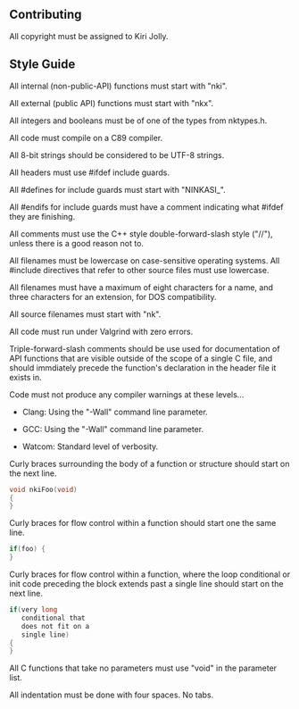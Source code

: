 Contributing
------------

All copyright must be assigned to Kiri Jolly.

Style Guide
-----------

All internal (non-public-API) functions must start with "nki".

All external (public API) functions must start with "nkx".

All integers and booleans must be of one of the types from nktypes.h.

All code must compile on a C89 compiler.

All 8-bit strings should be considered to be UTF-8 strings.

All headers must use #ifdef include guards.

All #defines for include guards must start with "NINKASI_".

All #endifs for include guards must have a comment indicating what
#ifdef they are finishing.

All comments must use the C++ style double-forward-slash style ("//"),
unless there is a good reason not to.

All filenames must be lowercase on case-sensitive operating systems.
All #include directives that refer to other source files must use
lowercase.

All filenames must have a maximum of eight characters for a name, and
three characters for an extension, for DOS compatibility.

All source filenames must start with "nk".

All code must run under Valgrind with zero errors.

Triple-forward-slash comments should be use used for documentation of
API functions that are visible outside of the scope of a single C
file, and should immdiately precede the function's declaration in the
header file it exists in.

Code must not produce any compiler warnings at these levels...

* Clang: Using the "-Wall" command line parameter.

* GCC: Using the "-Wall" command line parameter.

* Watcom: Standard level of verbosity.

Curly braces surrounding the body of a function or structure should
start on the next line.

```c
void nkiFoo(void)
{
}
```

Curly braces for flow control within a function should start one the
same line.

```c
if(foo) {
}
```

Curly braces for flow control within a function, where the loop
conditional or init code preceding the block extends past a single
line should start on the next line.

```c
if(very long
   conditional that
   does not fit on a
   single line)
{
}
```

All C functions that take no parameters must use "void" in the
parameter list.

All indentation must be done with four spaces. No tabs.
